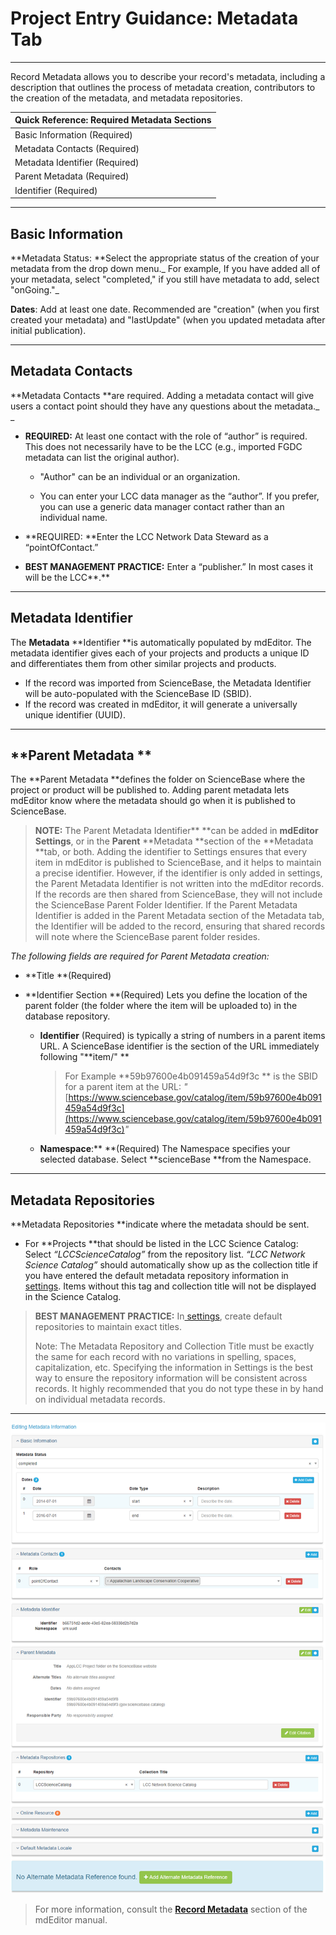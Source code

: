# Project Entry Guidance: Metadata Tab

---

Record Metadata allows you to describe your record's metadata, including a description that outlines the process of metadata creation, contributors to the creation of the metadata, and metadata repositories.

| **Quick Reference: Required Metadata Sections** |
| :--- |
| Basic Information \(Required\) |
| Metadata Contacts \(Required\) |
| Metadata Identifier \(Required\) |
| Parent Metadata \(Required\) |
| Identifier \(Required\) |

---

## **Basic Information**

**Metadata Status: **Select the appropriate status of the creation of your metadata from the drop down menu._ For example, If you have added all of your metadata, select "completed," if you still have metadata to add, select "onGoing."_

**Dates**: Add at least one date. Recommended are "creation" \(when you first created your metadata\) and "lastUpdate" \(when you updated metadata after initial publication\).

---

## **Metadata Contacts**

**Metadata Contacts **are required. Adding a metadata contact will give users a contact point should they have any questions about the metadata._ _

* **REQUIRED:** At least one contact with the role of “author” is required. This does not necessarily have to be the LCC \(e.g., imported FGDC metadata can list the original author\).

  * "Author" can be an individual or an organization.

  * You can enter your LCC data manager as the “author”. If you prefer, you can use a generic data manager contact rather than an individual name.

* **REQUIRED: **Enter the LCC Network Data Steward as a “pointOfContact.”

* **BEST MANAGEMENT PRACTICE:** Enter a “publisher.” In most cases it will be the LCC**.**

---

## Metadata Identifier

The **Metadata** **Identifier **is automatically populated by mdEditor. The metadata identifier gives each of your projects and products a unique ID and differentiates them from other similar projects and products.

* If the record was imported from ScienceBase, the Metadata Identifier will be auto-populated with the ScienceBase ID \(SBID\).
* If the record was created in mdEditor, it will generate a universally unique identifier \(UUID\).

---

## **Parent Metadata **

The **Parent Metadata **defines the folder on ScienceBase where the project or product will be published to. Adding parent metadata lets mdEditor know where the metadata should go when it is published to ScienceBase.

> **NOTE:** The Parent Metadata Identifier** **can be added in **mdEditor** **Settings**, or in the **Parent** **Metadata **section of the **Metadata **tab, or both. Adding the identifier to Settings ensures that every item in mdEditor is published to ScienceBase, and it helps to maintain a precise identifier. However, if the identifier is only added in settings, the Parent Metadata Identifier is not written into the mdEditor records. If the records are then shared from ScienceBase, they will not include the ScienceBase Parent Folder Identifier. If the Parent Metadata Identifier is added in the Parent Metadata section of the Metadata tab, the Identifier will be added to the record, ensuring that shared records will note where the ScienceBase parent folder resides.

_The following fields are required for Parent Metadata creation:_

* **Title **\(Required\)

* **Identifier Section **\(Required\) Lets you define the location of the parent folder \(the folder where the item will be uploaded to\) in the database repository.

  * **Identifier** \(Required\) is typically a string of numbers in a parent items URL.  A ScienceBase identifier is the section of the URL immediately following "**item/"  **

    > For Example **59b97600e4b091459a54d9f3c ** is the SBID for a parent item at the URL: _"_[https://www.sciencebase.gov/catalog/item/59b97600e4b091459a54d9f3c](https://www.sciencebase.gov/catalog/item/59b97600e4b091459a54d9f3c)_"_

  * **Namespace**:** **\(Required\) The Namespace specifies your selected database. Select **scienceBase **from the Namespace.

---

## **Metadata Repositories**

**Metadata Repositories **indicate where the metadata should be sent.

* For **Projects **that should be listed in the LCC Science Catalog: Select _“LCCScienceCatalog”_ from the repository list. _“LCC Network Science Catalog”_ should automatically show up as the collection title if you have entered the default metadata repository information in [settings](/settings.md). Items without this tag and collection title will not be displayed in the Science Catalog.

> **BEST MANAGEMENT PRACTICE:** In[ settings](/settings.md), create default repositories to maintain exact titles.
>
> Note: The Metadata Repository and Collection Title must be exactly the same for each record with no variations in spelling, spaces, capitalization, etc. Specifying the information in Settings is the best way to ensure the repository information will be consistent across records. It highly recommended that you do not type these in by hand on individual metadata records.

---

![](/assets/metadata_window.png)

> For more information, consult the [**Record Metadata**](https://adiwg.gitbooks.io/mdeditor/content/record/edit/main.html) section of the mdEditor manual.



